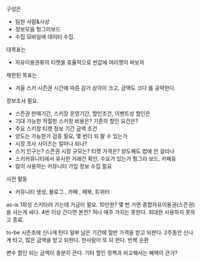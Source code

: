 
구성은
 - 팀원 사람&사상
 - 정보모음 헝그리보드
 - 수집 모바일에 데이터 수집.

대목표는
 - 자유이용권류의 티켓을 효율적으로 싼값에 여러명이 써보자

제한된 목표는
 - 겨울 스키 시즌권  시간에 따른 감가 상각이 크고, 금액도 크다
 를 공략한다.

정보조사 필요.
 - 스즌권 판매기간, 스키장 운영기간, 할인조건, 이벤트성 할인은
 - 기대 가능한 적절한 스키장 비용은? 기존의 할인 요건은?
 - 주요 스키장 티켓 정보 기간 금액 조건
 - 양도는 가능한가 검증 필요, 몇 번더 되 팔 수 있는가
 - 시장 조사 사이즈는 얼마나 되나?
 - 스키 인구는? 스즌권 시장 규모는? 티켓 가격은? 양도해도 법에 안 걸리나
 - 스키커뮤니티에서 유사한 거래건 확인. 수요가 있는가  헝그리 보드, 카페등
 - 많이 사용하는 커뮤니티 가입 정보 수집 필요

사전 활동
 - 커뮤니티 생성, 블로그 , 카페 , 페북, 트위터

as-is
 1회성 스키타러 가는데 거금이 필요. 10만원?
 몇 번 가면 종합자유이용권(스즌권)을 사는게 싸다. 4번 이상 간다면 본전?
 허나 매주 가지는 못한다. 최대한 사용하지 못하고 종료.

to-be
 시즌초에 신나게 탄다 일부 남은 기간에 절반 가격을 받고 되판다.
 2주동안 신나게 타고, 많은 금액을 받고 되판다.
 판사람이 또 되 판다. 반복 순환

변수
 할인 되는 금액이 충분히 큰다.
 기타 할인 정책과 비교해서는 혜택이 큰가?



